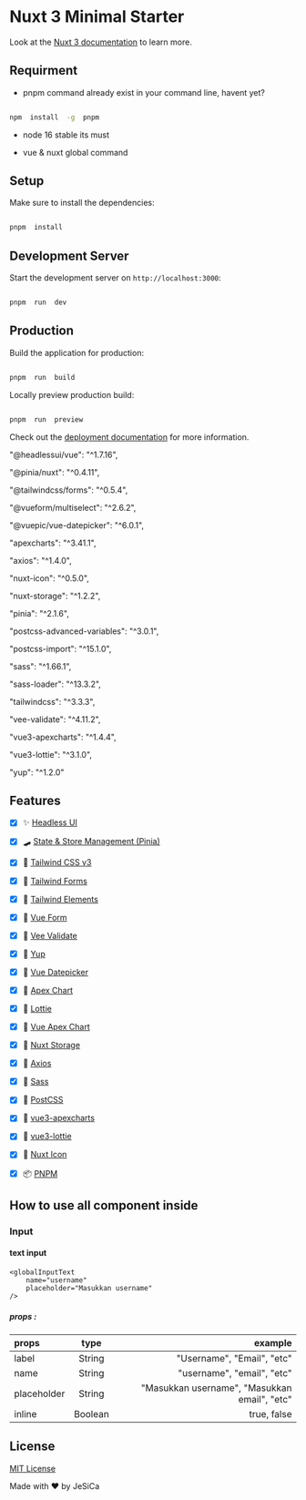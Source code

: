 # Nuxt 3 Minimal Starter

  

Look at the [Nuxt 3 documentation](https://nuxt.com/docs/getting-started/introduction) to learn more.

  

## Requirment

  

- pnpm command already exist in your command line, havent yet?

  

```bash

npm  install  -g  pnpm

```

  

- node 16 stable its must

- vue & nuxt global command

  

## Setup

  

Make sure to install the dependencies:

  

```bash

pnpm  install

```

  

## Development Server

  

Start the development server on `http://localhost:3000`:

  

```bash

pnpm  run  dev

```

  

## Production

  

Build the application for production:

  

```bash

pnpm  run  build

```

  

Locally preview production build:

  

```bash

pnpm  run  preview

```

  

Check out the [deployment documentation](https://nuxt.com/docs/getting-started/deployment) for more information.

  

"@headlessui/vue": "^1.7.16",

"@pinia/nuxt": "^0.4.11",

"@tailwindcss/forms": "^0.5.4",

"@vueform/multiselect": "^2.6.2",

"@vuepic/vue-datepicker": "^6.0.1",

"apexcharts": "^3.41.1",

"axios": "^1.4.0",

"nuxt-icon": "^0.5.0",

"nuxt-storage": "^1.2.2",

"pinia": "^2.1.6",

"postcss-advanced-variables": "^3.0.1",

"postcss-import": "^15.1.0",

"sass": "^1.66.1",

"sass-loader": "^13.3.2",

"tailwindcss": "^3.3.3",

"vee-validate": "^4.11.2",

"vue3-apexcharts": "^1.4.4",

"vue3-lottie": "^3.1.0",

"yup": "^1.2.0"

  

## Features

  

- [x] ✨ [Headless UI](https://headlessui.dev/)

- [x] 🛹 [State & Store Management (Pinia)](https://pinia.vuejs.org/)

- [x] 💨 [Tailwind CSS v3](https://tailwindcss.com/)

- [x] 📄 [Tailwind Forms](https://tailwindcss.com/docs/forms)

- [x] 📄 [Tailwind Elements](https://tailwind-elements.com/)

- [x] 📄 [Vue Form](https://vueform.com/)

- [x] 📄 [Vee Validate](https://vee-validate.logaretm.com/v4/)

- [x] 📄 [Yup](https://www.npmjs.com/package/yup)

- [x] 📄 [Vue Datepicker](https://vue3-datepicker.netlify.app/)

- [x] 📄 [Apex Chart](https://apexcharts.com/)

- [x] 📄 [Lottie](https://lottiefiles.com/)

- [x] 📄 [Vue Apex Chart](https://apexcharts.com/docs/vue-charts/)

- [x] 📄 [Nuxt Storage](https://storage.nuxtjs.org/)

- [x] 📄 [Axios](https://axios.nuxtjs.org/)

- [x] 📄 [Sass](https://sass-lang.com/)

- [x] 📄 [PostCSS](https://postcss.org/)

- [x] 📄 [vue3-apexcharts](https://apexcharts.com/docs/vue-charts/)

- [x] 📄 [vue3-lottie](https://vue3-lottie.vercel.app/)

- [x] 🔔 [Nuxt Icon](https://icones.js.org/)

- [x] 📦 [PNPM](https://pnpm.io/)


## How to use all component inside

  

### Input
####  text input
```
<globalInputText
	name="username"
	placeholder="Masukkan username"
/>
```

##### props :
| props |  type  | example |
|:-----|:--------:|------:|
| label | String | "Username", "Email", "etc" |
| name | String | "username", "email", "etc" |
| placeholder | String | "Masukkan username", "Masukkan email", "etc" |
| inline | Boolean | true, false |




  

## License

  

[MIT License](./LICENSE)

  

Made with ❤️ by JeSiCa
